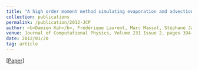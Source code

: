 ```yaml
---
title: "A high order moment method simulating evaporation and advection of a polydisperse liquid spray"
collection: publications
permalink: /publication/2012-JCP
author: <b>Damien Kah</b>, Frédérique Laurent, Marc Massot, Stéphane Jay
venue: Journal of Computational Physics, Volume 231 Issue 2, pages 394-422
date: 2012/01/20
tag: article
---
```


[[Paper](https://www.sciencedirect.com/science/article/pii/S0021999111005262)]
<br>
<br>

